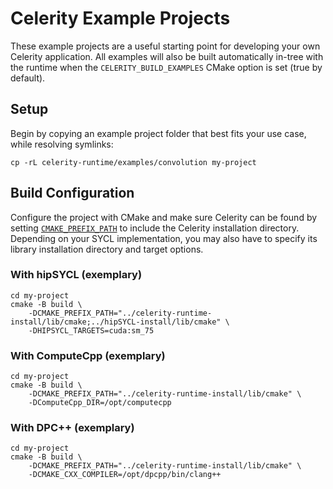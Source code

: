 # Celerity Example Projects

These example projects are a useful starting point for developing your own Celerity
application. All examples will also be built automatically in-tree with the runtime
when the `CELERITY_BUILD_EXAMPLES` CMake option is set (true by default).

## Setup

Begin by copying an example project folder that best fits your use case,
while resolving symlinks:
```shell
cp -rL celerity-runtime/examples/convolution my-project
```

## Build Configuration

Configure the project with CMake and make sure Celerity can be found by setting
[`CMAKE_PREFIX_PATH`](https://cmake.org/cmake/help/latest/variable/CMAKE_PREFIX_PATH.html)
to include the Celerity installation directory. Depending on your SYCL implementation,
you may also have to specify its library installation directory and target options.

### With hipSYCL (exemplary)

```shell
cd my-project
cmake -B build \
    -DCMAKE_PREFIX_PATH="../celerity-runtime-install/lib/cmake;../hipSYCL-install/lib/cmake" \
    -DHIPSYCL_TARGETS=cuda:sm_75
```

### With ComputeCpp (exemplary)

```shell
cd my-project
cmake -B build \
    -DCMAKE_PREFIX_PATH="../celerity-runtime-install/lib/cmake" \
    -DComputeCpp_DIR=/opt/computecpp
```

### With DPC++ (exemplary)

```shell
cd my-project
cmake -B build \
    -DCMAKE_PREFIX_PATH="../celerity-runtime-install/lib/cmake" \
    -DCMAKE_CXX_COMPILER=/opt/dpcpp/bin/clang++
```
